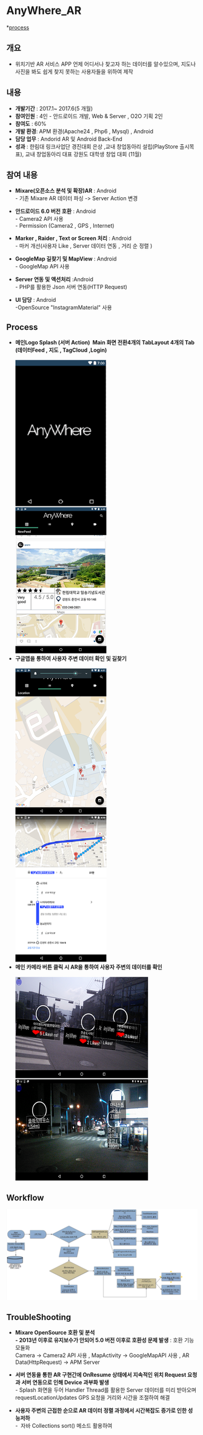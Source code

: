 # AnyWhere_AR

*[process](##process)

 ## 개요
 
 * 위치기반 AR 서비스 APP 언제 어디서나  찾고자 하는  데이터를  알수있으며, 지도나 사진을 봐도 쉽게 찾지 못하는 사용자들을 위하여 제작
 ## 내용

 * **개발기간** : 2017.1~ 2017.6(5 개월)
 * **참여인원** : 4인 - 안드로이드 개발, Web & Server , O2O 기획 2인 
 * **참여도** : 60% 
 * **개발 환경**: APM 환경(Apache24 , Php6 , Mysql) , Android 
 * **담당 업무** : Andorid AR 및 Android Back-End 
 * **성과** : 한림대 링크사업단 경진대회 은상 ,교내 창업동아리 설립(PlayStore 출시목표), 교내 창업동아리 대표 강원도 대학생 창업 대회 (11월)
 
 ## 참여 내용
 * **Mixare(오픈소스 분석 및 확장)AR** : Android<br>- 기존 Mixare AR 데이터 파싱 -> Server Action 변경   
  
 * **안드로이드 6.0 버전 호환** : Android<br>- Camera2 API 사용<br>- Permission (Camera2 , GPS , Internet)
 
 * **Marker , Raider , Text or Screen 처리** : Android<br>- 마커 개선(사용자 Like , Server 데이터 연동 , 거리 순 정렬 )
  
 * **GoogleMap 길찾기 및 MapView** : Android<br>- GoogleMap API 사용
  
 * **Server 연동 및 액션처리** :Android<br>- PHP를 활용한 Json 서버 연동(HTTP Request) 
   
 * **UI 담당** : Android<br>-OpenSource "InstagramMaterial" 사용
  
  
 ## Process
* **메인Logo Splash (서버 Action)  Main 화면 전환4개의 TabLayout 4개의 Tab (데이터Feed , 지도 , TagCloud ,Login)** <br><br>
![](https://github.com/HoYoungYoon/AnyWhere_AR/blob/master/img/Main.PNG)
![](https://github.com/HoYoungYoon/AnyWhere_AR/blob/master/img/Tab.png)<br>
* **구글맵을 통하여 사용자 주변 데이터 확인 및 길찾기** <br><br>
![](https://github.com/HoYoungYoon/AnyWhere_AR/blob/master/img/Map.png)
![](https://github.com/HoYoungYoon/AnyWhere_AR/blob/master/img/Map_load.png)<br>
* **메인 카메라 버튼 클릭 시 AR을 통하여 사용자 주변의 데이터를 확인** <br><br>
![](https://github.com/HoYoungYoon/AnyWhere_AR/blob/master/img/Ar1.png)
![](https://github.com/HoYoungYoon/AnyWhere_AR/blob/master/img/Ar2.png)




 ## Workflow 
 ![work flow](https://github.com/HoYoungYoon/AnyWhere_AR/blob/master/img/flow.PNG "Work Flow")
 
 ## TroubleShooting
 
 * **Mixare OpenSource 호환 및 분석<br>- 2013년 이후로 유지보수가 안되어 5.0 버전 이후로 호환성 문제 발생** : 호환 기능 모듈화<br>Camera -> Camera2 API 사용  , MapActivity -> GoogleMapAPI 사용 , AR Data(HttpRequest) -> APM Server
 
 * **서버 연동을 통한 AR 구현간에 OnResume 상태에서 지속적인 위치 Request 요청과 서버 연동으로 인해 Device 과부화 발생**<br>- Splash 화면을 두어 Handler Thread를 활용한 Server 데이터를 미리 받아오며 requestLocationUpdates GPS 요청을 거리와 시간을 조절하여 해결
 
 * **사용자 주변의 근접한 순으로  AR 데이터 정렬  과정에서  시간복잡도 증가로 인한 성능저하** <br>-  자바 Collections sort() 메소드 활용하여  
 
    
 
 
